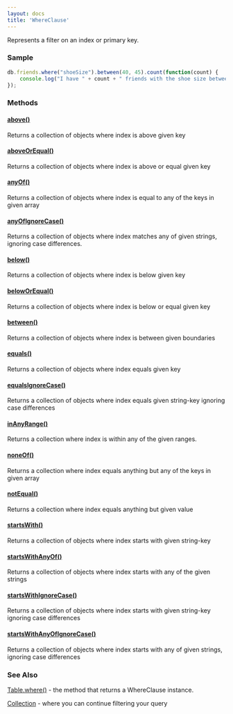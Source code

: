 ```yaml
---
layout: docs
title: 'WhereClause'
---
```


Represents a filter on an index or primary key.

### Sample

```javascript
db.friends.where("shoeSize").between(40, 45).count(function(count) {
    console.log("I have " + count + " friends with the shoe size between 40 and 45");
});
```

### Methods

#### [above()](/docs/WhereClause/WhereClause.above())
Returns a collection of objects where index is above given key

#### [aboveOrEqual()](/docs/WhereClause/WhereClause.aboveOrEqual())
Returns a collection of objects where index is above or equal given key

#### [anyOf()](/docs/WhereClause/WhereClause.anyOf())
Returns a collection of objects where index is equal to any of the keys in given array

#### [anyOfIgnoreCase()](/docs/WhereClause/WhereClause.anyOfIgnoreCase())
Returns a collection of objects where index matches any of given strings, ignoring case differences.

#### [below()](/docs/WhereClause/WhereClause.below())
Returns a collection of objects where index is below given key

#### [belowOrEqual()](/docs/WhereClause/WhereClause.belowOrEqual())
Returns a collection of objects where index is below or equal given key

#### [between()](/docs/WhereClause/WhereClause.between())
Returns a collection of objects where index is between given boundaries

#### [equals()](/docs/WhereClause/WhereClause.equals())
Returns a collection of objects where index equals given key

#### [equalsIgnoreCase()](/docs/WhereClause/WhereClause.equalsIgnoreCase())
Returns a collection of objects where index equals given string-key ignoring case differences

#### [inAnyRange()](/docs/WhereClause/WhereClause.inAnyRange())
Returns a collection where index is within any of the given ranges.

#### [noneOf()](/docs/WhereClause/WhereClause.noneOf())
Returns a collection where index equals anything but any of the keys in given array

#### [notEqual()](/docs/WhereClause/WhereClause.notEqual())
Returns a collection where index equals anything but given value

#### [startsWith()](/docs/WhereClause/WhereClause.startsWith())
Returns a collection of objects where index starts with given string-key

#### [startsWithAnyOf()](/docs/WhereClause/WhereClause.startsWithAnyOf())
Returns a collection of objects where index starts with any of the given strings

#### [startsWithIgnoreCase()](/docs/WhereClause/WhereClause.startsWithIgnoreCase())
Returns a collection of objects where index starts with given string-key ignoring case differences

#### [startsWithAnyOfIgnoreCase()](/docs/WhereClause/WhereClause.startsWithAnyOfIgnoreCase())
Returns a collection of objects where index starts with any of given strings, ignoring case differences

### See Also

[Table.where()](/docs/Table/Table.where()) - the method that returns a WhereClause instance.

[Collection](/docs/Collection/Collection) - where you can continue filtering your query

